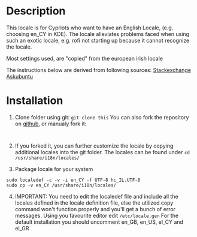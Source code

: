 # Description
This locale is for Cypriots who want to have an English Locale, (e.g. choosing en_CY in KDE). The locale alleviates problems faced when using such an exotic locale, e.g. rofi not starting up because it cannot recognize the locale.

Most settings used, are "copied" from the european irish locale

The instructions below are derived from following sources:
[Stackexchange](https://unix.stackexchange.com/questions/136920/set-custom-locales-in-gnome3-on-fedora-20)
[Askubuntu](https://askubuntu.com/questions/21316/how-can-i-customize-a-system-locale)

# Installation

1. Clone folder using git:
`git clone this`
    You can also fork the repository on [github](https://github.com/mokshasoul/en_CY_locale), or manualy fork it:
    ```
        
    ```

2. If you forked it, you can further customize the locale by copying additional locales into the git folder. The locales can be found under
`cd /usr/share/i18n/locales/`
3. Package locale for your system
```
sudo localedef -c -v -i en_CY -f UTF-8 hc_IL.UTF-8
sudo cp -v en_CY /usr/share/i18n/locales/
```
4. IMPORTANT: You need to edit the localedef file and include all the locales defined in the locale definition file, else the utilized copy
command won't function properly and you'll get a bunch of error messages. Using you favourite editor edit
` /etc/locale.gen `
    For the default installation you should uncomment en_GB, en_US, el_CY and el_GR

